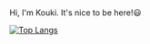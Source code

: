 ###
Hi, I'm Kouki. It's nice to be here!😃

[![Top Langs](https://readme-stats-chi-rust.vercel.app/api/top-langs/?username=koukihk&layout=compact)](https://github.com/anuraghazra/github-readme-stats)
